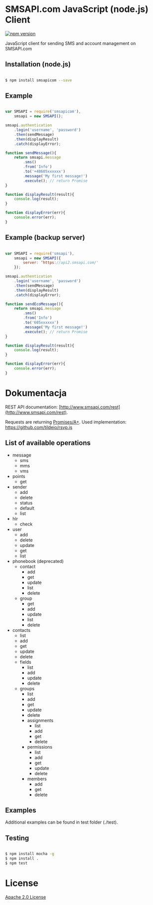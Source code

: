 # SMSAPI.com JavaScript (node.js) Client

[![npm version](https://badge.fury.io/js/smsapi.svg)](http://badge.fury.io/js/smsapi)

JavaScript client for sending SMS and account management on SMSAPI.com

## Installation (node.js)

```bash

$ npm install smsapicom --save

```

## Example

```javascript

var SMSAPI = require('smsapicom'),
    smsapi = new SMSAPI();

smsapi.authentication
    .login('username', 'password')
    .then(sendMessage)
    .then(displayResult)
    .catch(displayError);

function sendMessage(){
    return smsapi.message
        .sms()
        .from('Info')
        .to('+48605xxxxxx')
        .message('My first message!')
        .execute(); // return Promise
}

function displayResult(result){
    console.log(result);
}

function displayError(err){
    console.error(err);
}

```

## Example (backup server)

```javascript

var SMSAPI = require('smsapi'),
    smsapi = new SMSAPI({
    	server: ‘https://api2.smsapi.com/'
    });

smsapi.authentication
    .login('username', 'password')
    .then(sendMessage)
    .then(displayResult)
    .catch(displayError);

function sendEcoMessage(){
    return smsapi.message
        .sms()
        .from('Info')
        .to('605xxxxxx')
        .message('My first message!')
        .execute(); // return Promise
}

function displayResult(result){
    console.log(result);
}

function displayError(err){
    console.error(err);
}

```

# Dokumentacja

REST API documentation: [http://www.smsapi.com/rest](http://www.smsapi.com/rest).

Requests are returning [Promises/A+](https://promisesaplus.com). Used implementation: https://github.com/tildeio/rsvp.js

## List of available operations

* message
    * sms
    * mms
    * vms
* points
    * get
* sender
    * add
    * delete
    * status
    * default
    * list
* hlr
    * check
* user
    * add
    * delete
    * update
    * get
    * list
* phonebook (deprecated)
    * contact
        * add
        * get
        * update
        * list
        * delete
    * group
        * get
        * add
        * update
        * list
        * delete
* contacts
    * list
    * add
    * get
    * update
    * delete
    * fields
        * list
        * add
        * update
        * delete
    * groups
        * list
        * add
        * get
        * update
        * delete
        * assignments
            * list
            * add
            * get
            * delete
        * permissions
            * list
            * add
            * get
            * update
            * delete
        * members
            * add
            * get
            * delete

## Examples

Additional examples can be found in test folder (./test).

## Testing

```bash

$ npm install mocha -g
$ npm install .
$ npm test

```

# License

[Apache 2.0 License](LICENSE)
